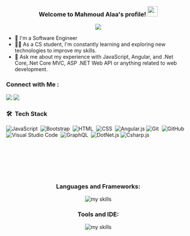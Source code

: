 


<h3 align="center">
  Welcome to Mahmoud Alaa's profile!
  <img src="https://media.giphy.com/media/hvRJCLFzcasrR4ia7z/giphy.gif" width="28">
</h3>

<!-- Typing SVG by DenverCoder1 - https://github.com/DenverCoder1/readme-typing-svg -->
<p align="center">
  <a href="https://github.com/DenverCoder1/readme-typing-svg"><img src="https://readme-typing-svg.herokuapp.com/?lines=Full-stack%20web%20developer;Always%20learning%20new%20things&font=Fira%20Code&center=true&width=440&height=45&color=f75c7e&vCenter=true&size=22"></a>
</p> 

- 🏢 I'm a Software Engineer
- 👨‍💻 As a CS student, I'm constantly learning and exploring new technologies to improve my skills.
- 💬 Ask me about my experience with JavaScript, Angular, and .Net Core,.Net Core MVC, ASP .NET Web API or anything related to web development.

### Connect with Me :

<a href="https://www.linkedin.com/in/mahmoudalaa70" target="_blank"><img src="https://img.shields.io/badge/-Mahmoud%20Alaa-0077B5?style=for-the-badge&logo=Linkedin&logoColor=white"/></a>
<a href="https://t.me/MahmoudAlaa01" target="_blank"><img src="https://img.shields.io/badge/-Mahmoud%20Alaa-0077B5?style=for-the-badge&logo=Telegram&logoColor=white"/></a>
### 🛠 &nbsp;Tech Stack
![JavaScript](https://img.shields.io/badge/-JavaScript-05122A?style=flat&logo=javascript)&nbsp;
![Bootstrap](https://img.shields.io/badge/-Bootstrap-05122A?style=flat&logo=bootstrap&logoColor=563D7C)&nbsp;
![HTML](https://img.shields.io/badge/-HTML-05122A?style=flat&logo=HTML5)&nbsp;
![CSS](https://img.shields.io/badge/-CSS-05122A?style=flat&logo=CSS3&logoColor=1572B6)&nbsp;
![Angular.js](https://img.shields.io/badge/-Angular-05122A?style=flat&logo=angular)
![Git](https://img.shields.io/badge/-Git-05122A?style=flat&logo=git)&nbsp;
![GitHub](https://img.shields.io/badge/-GitHub-05122A?style=flat&logo=github)&nbsp;
![Visual Studio Code](https://img.shields.io/badge/-Visual%20Studio%20Code-05122A?style=flat&logo=visual-studio-code&logoColor=007ACC)&nbsp;
![GraphQL](https://img.shields.io/badge/-GraphQL-05122A?style=flat&logo=GraphQL)&nbsp;
![DotNet.js](https://img.shields.io/badge/-DotNet-05122A?style=flat&logo=.net)
![Csharp.js](https://img.shields.io/badge/-Csharp-05122A?style=flat&logo=Csharp)

<br><br><br><br><br>

<h3 align="center">Languages and Frameworks:</h3>
<p align="center"> 
<img alt="my skills" style="justify-content:center" src="https://skillicons.dev/icons?theme=light&perline=8&i=c,cpp,cs,js,ts,html,css,jquery,bootstrap,sass,vue,angular,dotnet,mysql,materialui" /></p>

<h3 align="center" >Tools and IDE:</h3>
<p align="center"> 
 <img alt="my skills" src="https://skillicons.dev/icons?theme=light&perline=8&i=vscode,visualstudio,docker,postman,azure,firebase,powershell,atom,figma,git,github" />
</p>
